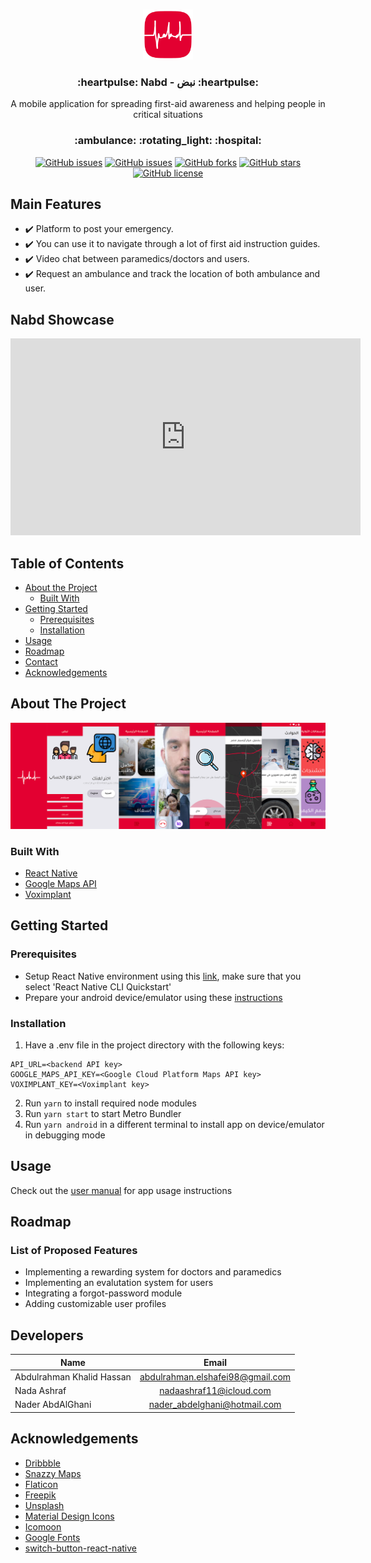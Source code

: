 <!-- PROJECT LOGO -->

<br />
<p align="center">
  <a href="https://github.com/Abdulrahman-Khalid/nabd-react-native">
    <img src="src/assets/imgs/app-logo.png" alt="Logo" width="80" height="80">
  </a>

  <h3 align="center">:heartpulse: Nabd - نبض :heartpulse:</h3>

  <p align="center">
    A mobile application for spreading first-aid awareness and helping people in critical situations
  </p>
</p>

</div>

<h3 align="center">:ambulance: :rotating_light: :hospital:</h3>
<div align="center">

[![GitHub issues](https://img.shields.io/github/contributors/Abdulrahman-Khalid/nabd-react-native)](https://github.com/Abdulrahman-Khalid/nabd-react-native/contributors)
[![GitHub issues](https://img.shields.io/github/issues/Abdulrahman-Khalid/nabd-react-native)](https://github.com/Abdulrahman-Khalid/nabd-react-native/issues)
[![GitHub forks](https://img.shields.io/github/forks/Abdulrahman-Khalid/nabd-react-native)](https://github.com/Abdulrahman-Khalid/nabd-react-native/network)
[![GitHub stars](https://img.shields.io/github/stars/Abdulrahman-Khalid/nabd-react-native)](https://github.com/Abdulrahman-Khalid/nabd-react-native/stargazers)
[![GitHub license](https://img.shields.io/github/license/Abdulrahman-Khalid/nabd-react-native)](https://github.com/Abdulrahman-Khalid/nabd-react-native/blob/master/LICENSE)

</div>

## Main Features

- :heavy_check_mark: Platform to post your emergency.
- :heavy_check_mark: You can use it to navigate through a lot of first aid instruction guides.
- :heavy_check_mark: Video chat between paramedics/doctors and users.
- :heavy_check_mark: Request an ambulance and track the location of both ambulance and user.

## Nabd Showcase

<iframe width="560" height="315" src="https://www.youtube.com/embed/jIkkqqlbdu0" frameborder="0" allow="accelerometer; autoplay; encrypted-media; gyroscope; picture-in-picture" allowfullscreen></iframe>

<!-- TABLE OF CONTENTS -->
## Table of Contents

* [About the Project](#about-the-project)
  * [Built With](#built-with)
* [Getting Started](#getting-started)
  * [Prerequisites](#prerequisites)
  * [Installation](#installation)
* [Usage](#usage)
* [Roadmap](#roadmap)
* [Contact](#contact)
* [Acknowledgements](#acknowledgements)

<!-- ABOUT THE PROJECT -->

## About The Project

[![Nabd App Showcase][product-screenshot]](https://youtu.be/jIkkqqlbdu0)

### Built With

* [React Native](https://facebook.github.io/react-native/)
* [Google Maps API](https://cloud.google.com/maps-platform/)
* [Voximplant](https://voximplant.com/)

<!-- GETTING STARTED -->

## Getting Started

### Prerequisites

* Setup React Native environment using this [link](https://facebook.github.io/react-native/docs/getting-started), make sure that you select 'React Native CLI Quickstart'
* Prepare your android device/emulator using these [instructions](https://facebook.github.io/react-native/docs/getting-started#preparing-the-android-device)

### Installation

1. Have a .env file in the project directory with the following keys:

  ```
  API_URL=<backend API key>
  GOOGLE_MAPS_API_KEY=<Google Cloud Platform Maps API key>
  VOXIMPLANT_KEY=<Voximplant key>
  ```

2. Run `yarn` to install required node modules
3. Run `yarn start` to start Metro Bundler
4. Run `yarn android` in a different terminal to install app on device/emulator in debugging mode

<!-- USAGE EXAMPLES -->

## Usage

Check out the [user manual](/docs/user_manual.pdf) for app usage instructions

<!-- ROADMAP -->

## Roadmap

### List of Proposed Features

* Implementing a rewarding system for doctors and paramedics
* Implementing an evalutation system for users
* Integrating a forgot-password module
* Adding customizable user profiles

<!-- CONTACT -->

## Developers

| Name                                |              Email               |
| ----------------------------------- | :------------------------------: |
| Abdulrahman Khalid Hassan           | abdulrahman.elshafei98@gmail.com |
| Nada Ashraf                         |       nadaashraf11@icloud.com    |
| Nader AbdAlGhani                    |    nader_abdelghani@hotmail.com  |


<!-- ACKNOWLEDGEMENTS -->

## Acknowledgements

* [Dribbble](https://dribbble.com/)
* [Snazzy Maps](https://snazzymaps.com/explore)
* [Flaticon](https://www.flaticon.com/)
* [Freepik](https://www.freepik.com/)
* [Unsplash](https://unsplash.com/)
* [Material Design Icons](https://materialdesignicons.com/)
* [Icomoon](https://icomoon.io/)
* [Google Fonts](https://fonts.google.com/)
* [switch-button-react-native](https://www.npmjs.com/package/switch-button-react-native)

<!-- MARKDOWN LINKS & IMAGES -->

[product-screenshot]: src/assets/imgs/app-showcase-image.png
